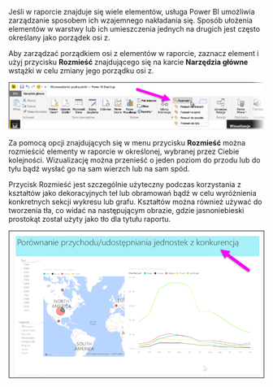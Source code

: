 Jeśli w raporcie znajduje się wiele elementów, usługa Power BI umożliwia zarządzanie sposobem ich wzajemnego nakładania się. Sposób ułożenia elementów w warstwy lub ich umieszczenia jednych na drugich jest często określany jako porządek osi z.

Aby zarządzać porządkiem osi z elementów w raporcie, zaznacz element i użyj przycisku **Rozmieść** znajdującego się na karcie **Narzędzia główne** wstążki w celu zmiany jego porządku osi z.

![](media/3-11f-arrange-visual-zorder/3-11f_1.png)

Za pomocą opcji znajdujących się w menu przycisku **Rozmieść** można rozmieścić elementy w raporcie w określonej, wybranej przez Ciebie kolejności. Wizualizację można przenieść o jeden poziom do przodu lub do tyłu bądź wysłać go na sam wierzch lub na sam spód.

Przycisk Rozmieść jest szczególnie użyteczny podczas korzystania z kształtów jako dekoracyjnych teł lub obramowań bądź w celu wyróżnienia konkretnych sekcji wykresu lub grafu. Kształtów można również używać do tworzenia tła, co widać na następującym obrazie, gdzie jasnoniebieski prostokąt został użyty jako tło dla tytułu raportu.

![](media/3-11f-arrange-visual-zorder/3-11f_2.png)

